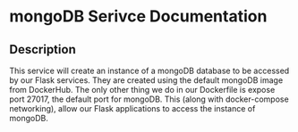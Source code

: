 # mongoDB Serivce Documentation

## Description
This service will create an instance of a mongoDB database to be accessed by our Flask services. They are created using the default mongoDB image from DockerHub. The only other thing we do in our Dockerfile is expose port 27017, the default port for mongoDB. This (along with docker-compose networking), allow our Flask applications to access the instance of mongoDB. 